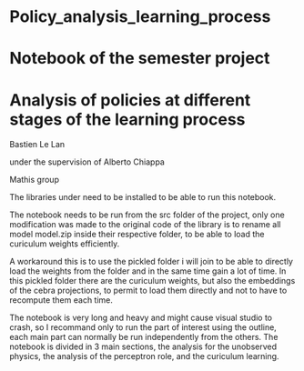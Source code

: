 # Policy_analysis_learning_process

# Notebook of the semester project
# Analysis of policies at different stages of the learning process
Bastien Le Lan

under the supervision of Alberto Chiappa

Mathis group



The libraries under need to be installed to be able to run this notebook.

The notebook needs to be run from the src folder of the project, only one modification was made to the original code of the library is to rename all model model.zip inside their respective folder, to be able to load the curiculum weights efficiently.

A workaround this is to use the pickled folder i will join to be able to directly load the weights from the folder and in the same time gain a lot of time.
In this pickled folder there are the curiculum weights, but also the embeddings of the cebra projections, to permit to load them directly and not to have to recompute them each time.

The notebook is very long and heavy and might cause visual studio to crash, so I recommand only to run the part of interest using the outline, each main part can normally be run independently from the others.
The notebook is divided in 3 main sections, the analysis for the unobserved physics, the analysis of the perceptron role, and the curiculum learning.
